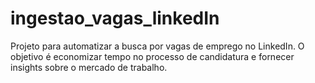 # ingestao_vagas_linkedIn
Projeto para automatizar a busca por vagas de emprego no LinkedIn. O objetivo é economizar tempo no processo de candidatura e fornecer insights sobre o mercado de trabalho.
